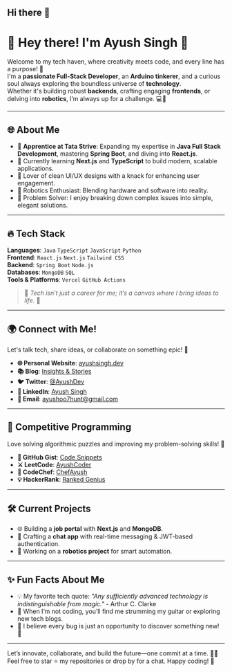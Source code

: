 ## Hi there 👋

# 🌟 Hey there! I'm Ayush Singh 👋

Welcome to my tech haven, where creativity meets code, and every line has a purpose! 🚀  
I'm a **passionate Full-Stack Developer**, an **Arduino tinkerer**, and a curious soul always exploring the boundless universe of **technology**.  
Whether it's building robust **backends**, crafting engaging **frontends**, or delving into **robotics**, I’m always up for a challenge. 💻🤖  

---

## 🌐 About Me  
- 💼 **Apprentice at Tata Strive**: Expanding my expertise in **Java Full Stack Development**, mastering **Spring Boot**, and diving into **React.js**.  
- 🌱 Currently learning **Next.js** and **TypeScript** to build modern, scalable applications.  
- 🎨 Lover of clean UI/UX designs with a knack for enhancing user engagement.  
- 🤖 Robotics Enthusiast: Blending hardware and software into reality.  
- 🧩 Problem Solver: I enjoy breaking down complex issues into simple, elegant solutions.  

---

## 🔥 Tech Stack  
**Languages**: `Java` `TypeScript` `JavaScript` `Python`  
**Frontend**: `React.js` `Next.js` `Tailwind CSS`  
**Backend**: `Spring Boot` `Node.js`  
**Databases**: `MongoDB` `SQL`  
**Tools & Platforms**: `Vercel` `GitHub Actions`  

> 🌟 *Tech isn’t just a career for me; it’s a canvas where I bring ideas to life.* 🎨  

---

## 🌍 Connect with Me!  
Let's talk tech, share ideas, or collaborate on something epic! 🤝  

- **🌐 Personal Website**: [ayushsingh.dev](https://myportfolio-eight-orpin-74.vercel.app/)  
- **📚 Blog**: [Insights & Stories](https://yourblog.com](https://medium.com/@ayushoo7hunt))  
- **🐦 Twitter**: [@AyushDev](https://twitter.com/yourprofile](https://x.com/Ayushengineer91))  
- **💼 LinkedIn**: [Ayush Singh](https://www.linkedin.com/in/ayushsingh1503/)  
- **📧 Email**: [ayushoo7hunt@gmail.com](mailto:ayushoo7hunt@gmail.com)  


---

## 🌟 Competitive Programming  
Love solving algorithmic puzzles and improving my problem-solving skills! 🧠  

- **🐙 GitHub Gist**: [Code Snippets](https://gist.github.com/yourprofile)  
- **⚔️ LeetCode**: [AyushCoder](https://leetcode.com/yourprofile)  
- **🏅 CodeChef**: [ChefAyush](https://codechef.com/yourprofile)  
- **💡 HackerRank**: [Ranked Genius](https://hackerrank.com/yourprofile)  

---

## 🛠️ Current Projects  
- 🌐 Building a **job portal** with **Next.js** and **MongoDB**.  
- 🤝 Crafting a **chat app** with real-time messaging & JWT-based authentication.  
- 🚀 Working on a **robotics project** for smart automation.  

---

## ✨ Fun Facts About Me  
- 💡 My favorite tech quote: *"Any sufficiently advanced technology is indistinguishable from magic."* - Arthur C. Clarke  
- 🎸 When I’m not coding, you’ll find me strumming my guitar or exploring new tech blogs.  
- 🌌 I believe every bug is just an opportunity to discover something new! 🐞  

---

Let’s innovate, collaborate, and build the future—one commit at a time. 🔧✨  
Feel free to star ⭐ my repositories or drop by for a chat. Happy coding! 🌈  

